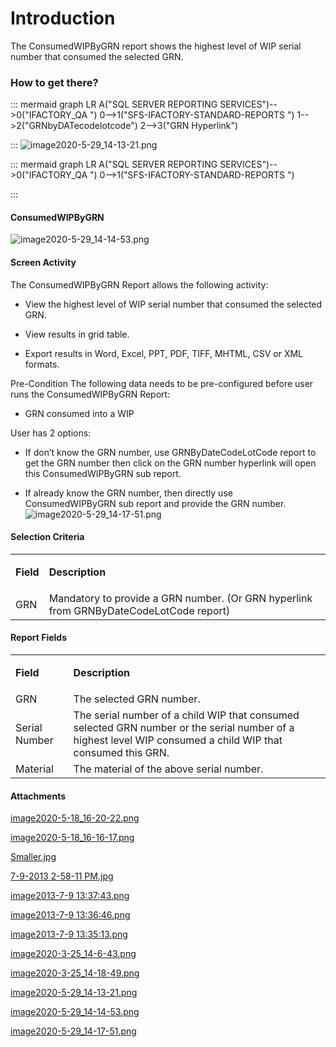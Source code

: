 # Introduction

The ConsumedWIPByGRN report shows the highest level of WIP serial number that consumed the selected GRN.


### How to get there?



::: mermaid
graph LR
A("SQL SERVER REPORTING SERVICES")-->0("IFACTORY_QA ")
0-->1("SFS-IFACTORY-STANDARD-REPORTS ")
1-->2("GRNbyDATecodelotcode")
2-->3("GRN Hyperlink")

:::
![image2020-5-29_14-13-21.png](/.attachments/71369861.png)



::: mermaid
graph LR
A("SQL SERVER REPORTING SERVICES")-->0("IFACTORY_QA ")
0-->1("SFS-IFACTORY-STANDARD-REPORTS ")

:::


#### **ConsumedWIPByGRN** 


![image2020-5-29_14-14-53.png](/.attachments/71369863.png)






#### Screen Activity


The ConsumedWIPByGRN Report allows the following activity:

- View the highest level of WIP serial number that consumed the selected GRN.

- View results in grid table.

- Export results in Word, Excel, PPT, PDF, TIFF, MHTML, CSV or XML formats.

Pre-Condition
The following data needs to be pre-configured before user runs the ConsumedWIPByGRN Report: 

- GRN consumed into a WIP


User has 2 options:

- If don’t know the GRN number, use GRNByDateCodeLotCode report to get the GRN number then click on the GRN number hyperlink will open this ConsumedWIPByGRN sub report.

- If already know the GRN number, then directly use ConsumedWIPByGRN sub report and provide the GRN number.
![image2020-5-29_14-17-51.png](/.attachments/71369866.png)





#### Selection Criteria



<table class="confluenceTable"><colgroup><col /><col /></colgroup><tbody><tr><td class="highlight confluenceTd"><p><strong>Field</strong></p></td><td class="highlight confluenceTd"><p><strong>Description</strong></p></td></tr><tr><td colspan="1" class="confluenceTd">GRN</td><td colspan="1" class="confluenceTd">Mandatory to provide a GRN number. (Or GRN hyperlink from GRNByDateCodeLotCode report)</td></tr></tbody></table>





#### Report Fields


<table class="confluenceTable"><colgroup><col /><col /></colgroup><tbody><tr><td class="highlight confluenceTd"><p><strong>Field</strong></p></td><td class="highlight confluenceTd"><p><strong>Description</strong></p></td></tr><tr><td colspan="1" class="confluenceTd">GRN</td><td colspan="1" class="confluenceTd">The selected GRN number.</td></tr><tr><td colspan="1" class="confluenceTd">Serial Number</td><td colspan="1" class="confluenceTd">The serial number of a child WIP that consumed selected GRN number or the serial number of a highest level WIP consumed a child WIP that consumed this GRN.</td></tr><tr><td colspan="1" class="confluenceTd">Material </td><td colspan="1" class="confluenceTd">The material of the above serial number.</td></tr></tbody></table>










#### Attachments

[image2020-5-18_16-20-22.png](/.attachments/71369851.png)
[image2020-5-18_16-16-17.png](/.attachments/71369852.png)
[Smaller.jpg](/.attachments/71369853.jpg)
[7-9-2013 2-58-11 PM.jpg](/.attachments/71369854.jpg)
[image2013-7-9 13:37:43.png](/.attachments/71369855.png)
[image2013-7-9 13:36:46.png](/.attachments/71369856.png)
[image2013-7-9 13:35:13.png](/.attachments/71369857.png)
[image2020-3-25_14-6-43.png](/.attachments/71369858.png)
[image2020-3-25_14-18-49.png](/.attachments/71369859.png)
[image2020-5-29_14-13-21.png](/.attachments/71369861.png)
[image2020-5-29_14-14-53.png](/.attachments/71369863.png)
[image2020-5-29_14-17-51.png](/.attachments/71369866.png)
